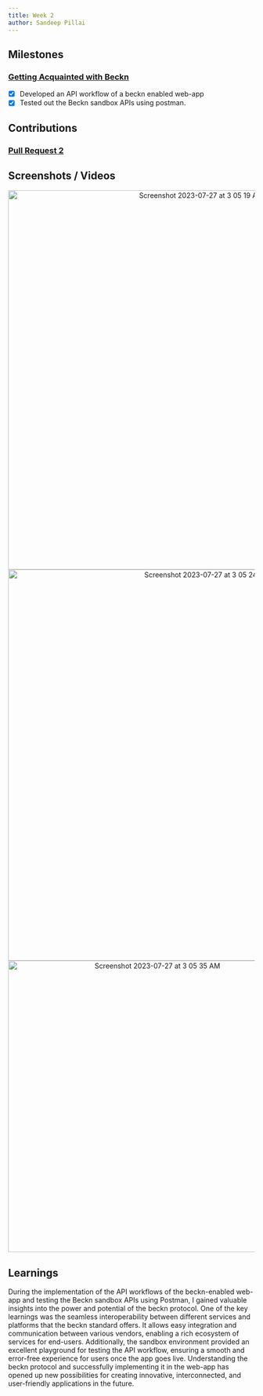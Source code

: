 ```yaml
---
title: Week 2
author: Sandeep Pillai
---
```


## Milestones
### [Getting Acquainted with Beckn ](https://github.com/beckn/BAP-Boilerplate-SDK/issues/3)
- [x] Developed an API workflow of a beckn enabled web-app
- [x] Tested out the Beckn sandbox APIs using postman.

## Contributions
### [Pull Request 2](https://github.com/beckn/BAP-Boilerplate-SDK/pull/7) 

## Screenshots / Videos 
<div align="center">
  <img width="773" alt="Screenshot 2023-07-27 at 3 05 19 AM" src="https://github.com/sandeepB3/c4gt-milestones/assets/107111616/79e20d1b-12da-44e3-b178-20662c39f37d">
</div>

<div align="center">
  <img width="797" alt="Screenshot 2023-07-27 at 3 05 24 AM" src="https://github.com/sandeepB3/c4gt-milestones/assets/107111616/a69bbcc7-dfc0-4671-b716-2659cdeb0294">
</div>

<div align="center">
  <img width="594" alt="Screenshot 2023-07-27 at 3 05 35 AM" src="https://github.com/sandeepB3/c4gt-milestones/assets/107111616/a4706d0a-80de-4800-8854-a8ab61ff1641">
</div>

## Learnings
During the implementation of the API workflows of the beckn-enabled web-app and testing the Beckn sandbox APIs using Postman, I gained valuable insights into the power and potential of the beckn protocol. One of the key learnings was the seamless interoperability between different services and platforms that the beckn standard offers. It allows easy integration and communication between various vendors, enabling a rich ecosystem of services for end-users. Additionally, the sandbox environment provided an excellent playground for testing the API workflow, ensuring a smooth and error-free experience for users once the app goes live. Understanding the beckn protocol and successfully implementing it in the web-app has opened up new possibilities for creating innovative, interconnected, and user-friendly applications in the future.

